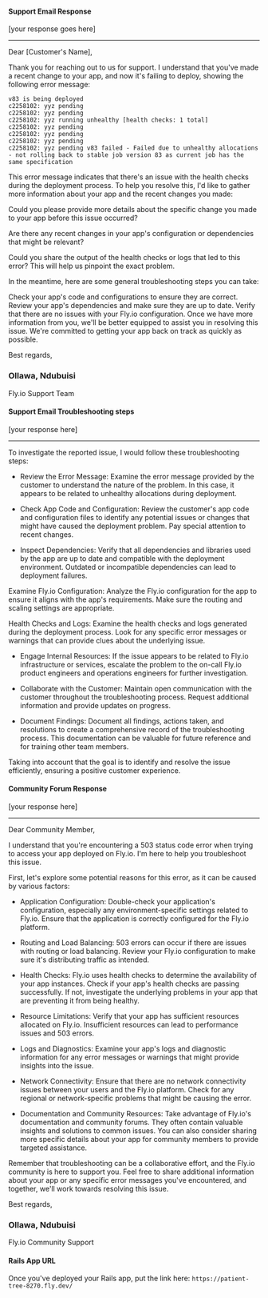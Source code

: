 #### Support Email Response

[your response goes here]

---

Dear [Customer's Name],

Thank you for reaching out to us for support. I understand that you've made a recent change to your app, and now it's failing to deploy, showing the following error message:

```vbnet
v83 is being deployed 
c2258102: yyz pending 
c2258102: yyz pending 
c2258102: yyz running unhealthy [health checks: 1 total] 
c2258102: yyz pending 
c2258102: yyz pending 
c2258102: yyz pending 
c2258102: yyz pending v83 failed - Failed due to unhealthy allocations - not rolling back to stable job version 83 as current job has the same specification

```


This error message indicates that there's an issue with the health checks during the deployment process. To help you resolve this, I'd like to gather more information about your app and the recent changes you made:

Could you please provide more details about the specific change you made to your app before this issue occurred?

Are there any recent changes in your app's configuration or dependencies that might be relevant?

Could you share the output of the health checks or logs that led to this error? This will help us pinpoint the exact problem.

In the meantime, here are some general troubleshooting steps you can take:

Check your app's code and configurations to ensure they are correct.
Review your app's dependencies and make sure they are up to date.
Verify that there are no issues with your Fly.io configuration.
Once we have more information from you, we'll be better equipped to assist you in resolving this issue. We're committed to getting your app back on track as quickly as possible.

Best regards,
### Ollawa, Ndubuisi
Fly.io Support Team




#### Support Email Troubleshooting steps

[your response here]

---
To investigate the reported issue, I would follow these troubleshooting steps:

- Review the Error Message: Examine the error message provided by the customer to understand the nature of the problem. In this case, it appears to be related to unhealthy allocations during deployment.

- Check App Code and Configuration: Review the customer's app code and configuration files to identify any potential issues or changes that might have caused the deployment problem. Pay special attention to recent changes.

- Inspect Dependencies: Verify that all dependencies and libraries used by the app are up to date and compatible with the deployment environment. Outdated or incompatible dependencies can lead to deployment failures.

Examine Fly.io Configuration: Analyze the Fly.io configuration for the app to ensure it aligns with the app's requirements. Make sure the routing and scaling settings are appropriate.

Health Checks and Logs: Examine the health checks and logs generated during the deployment process. Look for any specific error messages or warnings that can provide clues about the underlying issue.

- Engage Internal Resources: If the issue appears to be related to Fly.io infrastructure or services, escalate the problem to the on-call Fly.io product engineers and operations engineers for further investigation.

- Collaborate with the Customer: Maintain open communication with the customer throughout the troubleshooting process. Request additional information and provide updates on progress.

- Document Findings: Document all findings, actions taken, and resolutions to create a comprehensive record of the troubleshooting process. This documentation can be valuable for future reference and for training other team members.

Taking into account that the goal is to identify and resolve the issue efficiently, ensuring a positive customer experience.



#### Community Forum Response

[your response here]

---

Dear Community Member,

I understand that you're encountering a 503 status code error when trying to access your app deployed on Fly.io. I'm here to help you troubleshoot this issue.

First, let's explore some potential reasons for this error, as it can be caused by various factors:

- Application Configuration: Double-check your application's configuration, especially any environment-specific settings related to Fly.io. Ensure that the application is correctly configured for the Fly.io platform.

- Routing and Load Balancing: 503 errors can occur if there are issues with routing or load balancing. Review your Fly.io configuration to make sure it's distributing traffic as intended.

- Health Checks: Fly.io uses health checks to determine the availability of your app instances. Check if your app's health checks are passing successfully. If not, investigate the underlying problems in your app that are preventing it from being healthy.

- Resource Limitations: Verify that your app has sufficient resources allocated on Fly.io. Insufficient resources can lead to performance issues and 503 errors.

- Logs and Diagnostics: Examine your app's logs and diagnostic information for any error messages or warnings that might provide insights into the issue.

- Network Connectivity: Ensure that there are no network connectivity issues between your users and the Fly.io platform. Check for any regional or network-specific problems that might be causing the error.

- Documentation and Community Resources: Take advantage of Fly.io's documentation and community forums. They often contain valuable insights and solutions to common issues. You can also consider sharing more specific details about your app for community members to provide targeted assistance.

Remember that troubleshooting can be a collaborative effort, and the Fly.io community is here to support you. Feel free to share additional information about your app or any specific error messages you've encountered, and together, we'll work towards resolving this issue.

Best regards,
### Ollawa, Ndubuisi
Fly.io Community Support


#### Rails App URL

Once you've deployed your Rails app, put the link here: `https://patient-tree-8270.fly.dev/`